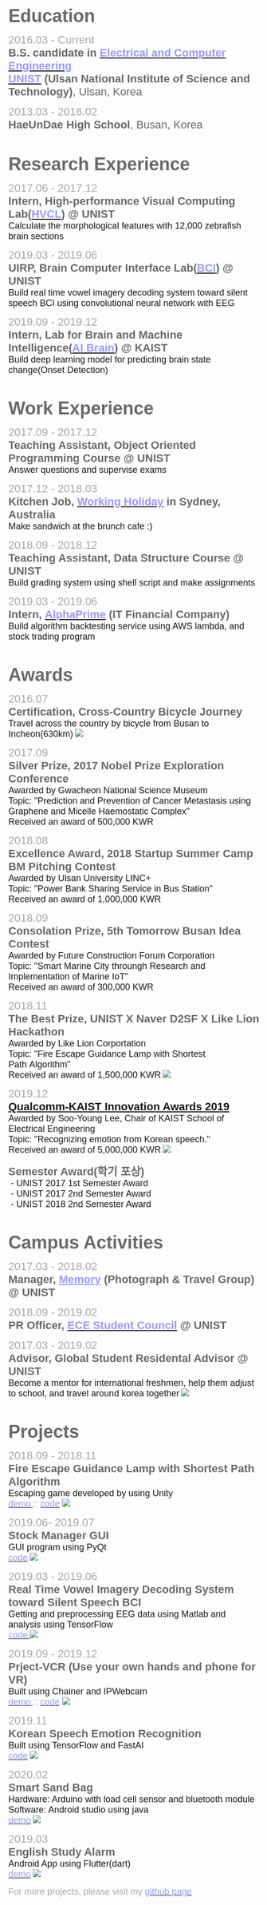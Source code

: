 <html>

<head>
	<title></title>
</head>

<body>
	<p><span style="font-family:tahoma,geneva,sans-serif;"><strong><span style="color: #696969;"><span style="font-size: 36px;">Education</span></span>
		</strong>
		</span>
	</p>
	<p align="left"><span style="font-family:tahoma,geneva,sans-serif;"><span style="font-size:22px;"><span style="color: #a9a9a9;">2016.03 -&nbsp;Current</span>
		<br /> <span style="color: #696969;"><strong>B.S. candidate in</strong></span><span style="color: #a9a9a9;">&nbsp;</span><strong><a href="http://ece.unist.ac.kr/"><span style="color: #9999ff;">Electrical and Computer Engineering</span></a><span style="color: #9999ff;">&nbsp;</span></strong>
		<br /> <strong><a href="http://unist.ac.kr"><span style="color: #9999ff;">UNIST</span></a></strong><span style="color: #9999ff;"><strong>&nbsp;</strong></span><span style="color: #696969;"><strong>(Ulsan National Institute of Science and Technology)</strong>, Ulsan, Korea</span></span>
		</span>
	</p>
	<p align="left"><span style="font-family:tahoma,geneva,sans-serif;"><span style="font-size:22px;"><span style="color: #a9a9a9;">2013.03 -&nbsp;2016.02</span>
		<br /> <span style="color: #696969;"><strong>HaeUnDae High School</strong>, Busan, Korea</span></span>
		</span>
	</p>
	<p align="left">&nbsp;</p>
	<p align="left"><span style="font-family:tahoma,geneva,sans-serif;"><span style="color: #696969;"><span style="font-size: 36px;"><strong>Research Experience</strong></span></span>
		</span>
	</p>
	<p align="left"><span style="font-family:tahoma,geneva,sans-serif;"><span style="font-size:22px;"><span style="color: #a9a9a9;">2017.06&nbsp;- 2017.12</span>
		<br /> <span style="color: #696969;"><strong>Intern, High-performance Visual Computing Lab(</strong></span><strong><a href="http://hvcl.unist.ac.kr/"><span style="color: #9999ff;">HVCL</span></a><span style="color: #696969;">) @ UNIST</span></strong>
		</span>
		<br /> <span style="font-size:18px;">Calculate the&nbsp;morphological features&nbsp;with 12,000 zebrafish brain sections</span></span>
	</p>
	<p align="left"><span style="font-family:tahoma,geneva,sans-serif;"><span style="font-size:22px;"><span style="color: #a9a9a9;">2019.03&nbsp;- 2019.06</span>
		<br /> <span style="color: #696969;"><strong>UIRP, Brain Computer Interface Lab(</strong></span><strong><a href="http://bci.unist.ac.kr/"><span style="color: #9999ff;">BCI</span></a><span style="color: #696969;">) @ UNIST</span></strong>
		</span>
		<br /> <span style="font-size:18px;">Build real time vowel imagery decoding system toward silent speech BCI using convolutional neural network with EEG</span></span>
	</p>
	<p align="left"><span style="font-family:tahoma,geneva,sans-serif;"><span style="font-size:22px;"><span style="color: #a9a9a9;">2019.09&nbsp;- 2019.12</span>
		<br /> <span style="color: #696969;"><strong>Intern, Lab for Brain and Machine Intelligence(</strong></span><strong><a href="https://aibrain.kaist.ac.kr"><span style="color: #9999ff;">AI Brain</span></a><span style="color: #696969;">) @ KAIST</span></strong>
		</span>
		<br /> <span style="font-size:18px;">Build deep learning model for predicting brain state change(Onset Detection)</span></span>
	</p>
	<p align="left">&nbsp;</p>
	<p align="left"><span style="font-family:tahoma,geneva,sans-serif;"><strong><span style="color: #696969;"><span style="font-size: 36px;">Work Experience</span></span>
		</strong>
		</span>
	</p>
	<p align="left"><span style="font-family:tahoma,geneva,sans-serif;"><span style="font-size:22px;"><span style="color: #a9a9a9;">2017.09&nbsp;- 2017.12</span>
		<br /> <strong><span style="color: #696969;">Teaching Assistant, Object Oriented Programming Course @ UNIST</span></strong>
		</span>
		</span>
		<br style="font-family: tahoma, geneva, sans-serif;" /> <font face="tahoma, geneva, sans-serif"><span style="font-size: 18px;">Answer questions and supervise exams</span></font>
	</p>
	<p align="left"><span style="font-family:tahoma,geneva,sans-serif;"><span style="font-size:22px;"><span style="color: #a9a9a9;">2017.12&nbsp;- 2018.03</span>
		<br /> <strong><span style="color: #696969;">Kitchen Job, </span><a href="http://whic.mofa.go.kr/eng/"><span style="color: #9999ff;">Working Holiday</span></a><span style="color: #9999ff;">&nbsp;</span><span style="color: #696969;">in Sydney, Australia</span></strong>
		</span>
		</span>
		<br style="font-family: tahoma, geneva, sans-serif;" /> <font face="tahoma, geneva, sans-serif"><span style="font-size: 18px;">Make sandwich at the brunch cafe :)</span></font>
	</p>
	<p align="left"><span style="font-family:tahoma,geneva,sans-serif;"><span style="font-size:22px;"><span style="color: rgb(169, 169, 169);">2018.09&nbsp;- 2018.12</span>
		<br /> <strong><span style="color: #696969;">Teaching Assistant, Data Structure Course&nbsp;@ UNIST</span></strong>
		</span>
		<br /> <span style="font-size: 18px;">Build grading system using shell script and make assignments</span></span>
	</p>
	<p align="left"><span style="font-family:tahoma,geneva,sans-serif;"><span style="font-size:22px;"><span style="color: #a9a9a9;">2019.03 - 2019.06</span>
		<br /> <strong><span style="color: #696969;">Intern,</span><span style="color: #808080;">&nbsp;</span><a href="http://alphaprime.co.kr"><span style="color: #9999ff;">AlphaPrime</span></a><span style="color: #696969;">&nbsp;(IT Financial&nbsp;Company)</span></strong>
		</span>
		<br /> <span style="font-size: 18px;">Build algorithm backtesting service using AWS lambda, and stock trading program</span></span>
	</p>
	<p align="left">&nbsp;</p>
	<p align="left"><span style="font-family:tahoma,geneva,sans-serif;"><strong><span style="color: #696969;"><span style="font-size: 36px;">Awards</span></span>
		</strong>
		</span>
	</p>
	<p align="left"><span style="font-family: tahoma, geneva, sans-serif; font-size: 22px;"><span style="color: rgb(169, 169, 169);">2016.07</span>
		<br /> <span style="color: rgb(105, 105, 105);"><strong>Certification, Cross-Country Bicycle&nbsp;Journey</strong></span></span>
		<br style="font-family: tahoma, geneva, sans-serif;" /> <span style="background-color: rgb(253, 253, 253); font-size: 18px;"><font face="tahoma, geneva, sans-serif">Travel across the country by bicycle from Busan to Incheon(630km)</font></span>
		<img class="fit image" src="/images/국토종주.jpg" style="max-width: 700px; height: auto;" />
	</p>
	<p align="left"><span style="font-family:tahoma,geneva,sans-serif;"><span style="font-size:22px;"><span style="color: #a9a9a9;">2017.09</span>
		<br /> <span style="color: #696969;"><strong>Silver Prize, 2017 Nobel Prize Exploration Conference</strong></span></span>
		<br /> <span style="font-size:18px;">Awarded by Gwacheon National Science Museum<br />
         Topic: &quot;Prediction and Prevention of Cancer Metastasis&nbsp;using Graphene and Micelle&nbsp;Haemostatic Complex&quot;&nbsp;<br />
         Received an award of 500,000 KWR</span></span>
	</p>
	<p align="left"><span style="font-family:tahoma,geneva,sans-serif;"><span style="font-size:22px;"><span style="color: #a9a9a9;">2018.08</span>
		<br /> <span style="color: #696969;"><strong>Excellence Award, 2018 Startup Summer Camp BM Pitching Contest</strong></span></span>
		<br /> <span style="font-size:18px;">Awarded by Ulsan University LINC+<br />
         Topic: &quot;Power Bank Sharing Service in Bus Station&quot;<br />
         Received an award of 1,000,000 KWR</span></span>
	</p>
	<p align="left"><span style="font-family:tahoma,geneva,sans-serif;"><span style="font-size:22px;"><span style="color: #a9a9a9;">2018.09</span>
		<br /> <span style="color: #696969;"><strong>Consolation Prize,&nbsp;5th Tomorrow Busan Idea Contest</strong></span></span>
		<br /> <span style="font-size:18px;">Awarded by Future Construction Forum Corporation<br />
         Topic: &quot;Smart Marine City throungh Research and Implementation of Marine IoT&quot;<br />
         Received an award of 300,000 KWR</span></span>
	</p>
	<p align="left"><span style="font-family:tahoma,geneva,sans-serif;"><span style="font-size:22px;"><span style="color: #a9a9a9;">2018.11</span>
		<br /> <span style="color: #696969;"><strong>The Best&nbsp;Prize, UNIST X Naver D2SF X Like Lion Hackathon</strong></span></span>
		<br /> <span style="font-size:18px;">Awarded by Like Lion Corportation<br />
         Topic: &quot;Fire Escape Guidance Lamp with Shortest Path&nbsp;Algorithm&quot;<br />
         Received an award of 1,500,000 KWR</span></span>
		<img class="fit image" src="/images/TheBestPrize.jpg" style="max-width: 700px; height: auto;" />
	</p>
	<p align="left"><span style="font-family:tahoma,geneva,sans-serif;"><span style="font-size:22px;"><span style="color: #a9a9a9;">2019.12</span>
		<br /> <span style="color: #696969;"><a href="https://m.etnews.com/20191223000113?obj=Tzo4OiJzdGRDbGFzcyI6Mjp7czo3OiJyZWZlcmVyIjtOO3M6NzoiZm9yd2FyZCI7czoxMzoid2ViIHRvIG1vYmlsZSI7fQ%3D%3D"><strong>Qualcomm-KAIST Innovation Awards 2019</strong></a></span></span>
		<br /> <span style="font-size:18px;">Awarded by Soo-Young Lee, Chair of KAIST School of Electrical Engineering<br />
         Topic: &quot;Recognizing emotion from Korean speech.&quot;<br />
         Received an award of 5,000,000 KWR</span></span>
		<img class="fit image" src="/images/qaist.jpg" style="max-width: 700px; height: auto;" />
	</p>
	<p><span style="font-family:tahoma,geneva,sans-serif;"><span style="font-size:22px;"><span style="color: #696969;"><strong>Semester Award(학기 포상)</strong></span></span>
		<br /> <span style="font-size:18px;">&nbsp;- UNIST 2017 1st Semester Award<br />
         &nbsp;- UNIST 2017 2nd Semester Award<br />
         &nbsp;- UNIST 2018 2nd Semester Award</span></span>
		<br style="font-family: tahoma, geneva, sans-serif; font-size: 18px;" />
	</p>
	<p>&nbsp;</p>
	<p align="left"><span style="font-family:tahoma,geneva,sans-serif;"><strong><span style="color: #696969;"><span style="font-size: 36px;">Campus Activities</span></span>
		</strong>
		</span>
	</p>
	<p align="left"><span style="font-family:tahoma,geneva,sans-serif;"><span style="font-size:22px;"><span style="color: #a9a9a9;">2017.03&nbsp;- 2018.02</span>
		<br /> <strong><span style="color: #696969;">Manager, </span><a href="https://www.facebook.com/groups/326115774135063/" style="color: #9999ff;">Memory</a><span style="color: #808080;">&nbsp;</span><span style="color: #696969;">(Photograph &amp; Travel Group) @ UNIST</span></strong>
		</span>
		</span>
	</p>
	<p align="left"><span style="font-family:tahoma,geneva,sans-serif;"><span style="font-size:22px;"><span style="color: #a9a9a9;">2018.09&nbsp;- 2019.02</span>
		<br /> <strong><span style="color: #696969;">PR Officer, </span><a href="https://www.facebook.com/UnistECE/"><span style="color: #9999ff;">ECE Student Council</span></a><span style="color: #a9a9a9;">&nbsp;</span><span style="color: #696969;">@ UNIST</span></strong>
		</span>
		</span>
	</p>
	<p align="left"><span style="font-family:tahoma,geneva,sans-serif;"><span style="font-size:22px;"><span style="color: #a9a9a9;">2017.03&nbsp;- 2019.02</span>
		<br /> <span style="color: #696969;"><strong>Advisor, Global Student Residental Advisor @ UNIST</strong></span></span>
		</span>
		<br style="font-family: tahoma, geneva, sans-serif; font-size: 18px;" /> <font face="tahoma, geneva, sans-serif"><span style="font-size: 18px;">Become a mentor for international freshmen, help them adjust to school, and travel around korea together</span></font> 
		<img class="fit image" src="/images/GRAFriends.jpeg" style="max-width: 700px; height: auto;" />
	</p>
	<p align="left">&nbsp;</p>
	<p align="left"><font color="#696969" face="tahoma, geneva, sans-serif"><span style="font-size: 36px;"><b>Projects</b></span></font>
	</p>
	<p align="left"><span style="font-family: tahoma, geneva, sans-serif;"><span style="font-size: 22px;"><span style="color:#A9A9A9;">2018.09&nbsp;- 2018.11</span>
		<br /> <span style="color: rgb(105, 105, 105);"><strong>Fire Escape Guidance Lamp with Shortest Path Algorithm</strong></span></span>
		</span>
		<br style="font-family: tahoma, geneva, sans-serif; font-size: 18px;" /> <font face="tahoma, geneva, sans-serif"><span style="font-size: 18px;">Escaping game developed by using Unity</span></font> 
		<br /> <span style="font-family: tahoma, geneva, sans-serif;"><a href="https://www.youtube.com/watch?v=cMXFvVglAk8&amp;feature=youtu.be"><span style="color:#9999ff;"><span style="font-size: 18px;">demo</span></span>
		</a><span style="font-size: 18px;"><span style="color:#A9A9A9;">:: </span><a href="https://github.com/DaeHyeonNam/FireEscapeGuidance"><span style="color:#9999ff;">code</span></a>
		</span>
		</span>
		<img class="fit image" src="/images/FireEscapeGuidance.JPG" style="max-width: 700px; height: auto;" />
	</p>
	<p align="left"><span style="font-family: tahoma, geneva, sans-serif;"><span style="font-size: 22px;"><span style="color: rgb(169, 169, 169);">2019.06- 2019.07</span>
		<br /> <span style="color: rgb(105, 105, 105);"><strong>Stock Manager GUI</strong></span></span>
		</span>
		<br style="font-family: tahoma, geneva, sans-serif; font-size: 18px;" /> <font face="tahoma, geneva, sans-serif"><span style="font-size: 18px;">GUI program using PyQt</span></font> 
		<br /> <a href="https://github.com/DaeHyeonNam/StockManager"><font color="#9999ff" face="tahoma, geneva, sans-serif"><span style="font-size: 18px;">code</span></font></a>
		<img class="fit image" src="/images/Stock Manager.jpg" style="max-width: 700px; height: auto;" />
	</p>
	<p align="left"><span style="font-family: tahoma, geneva, sans-serif;"><span style="font-size: 22px;"><span style="color: rgb(169, 169, 169);">2019.03 - 2019.06</span>
		<br /> <span style="color: rgb(105, 105, 105);"><strong>Real Time Vowel Imagery Decoding System toward Silent Speech BCI</strong></span></span>
		</span>
		<br style="font-family: tahoma, geneva, sans-serif; font-size: 18px;" /> <font face="tahoma, geneva, sans-serif"><span style="font-size: 18px;">Getting and preprocessing EEG data using Matlab and analysis using TensorFlow</span></font> 
		<br /> <span style="font-family: tahoma, geneva, sans-serif;"><a href="https://github.com/DaeHyeonNam/RealTimeEEGVowelPrediction"><span style="color: rgb(153, 153, 255);"><span style="font-size: 18px;">code</span></span>
		</a>
		</span>
		<img class="fit image" src="/images/EEG.jpg" style="max-width: 700px; height: auto;" />
	</p>
	<p align="left"><span style="font-family: tahoma, geneva, sans-serif;"><span style="font-size: 22px;"><span style="color: rgb(169, 169, 169);">2019.09 - 2019.12</span>
		<br /> <span style="color: rgb(105, 105, 105);"><strong>Prject-VCR (Use your own hands and phone for VR)</strong></span></span>
		</span>
		<br style="font-family: tahoma, geneva, sans-serif; font-size: 18px;" /> <font face="tahoma, geneva, sans-serif"><span style="font-size: 18px;">Built using Chainer and IPWebcam</span></font> 
		<br /> <span style="font-family: tahoma, geneva, sans-serif;"><a href="https://youtu.be/tNC8uetGz4I"><span style="color:#9999ff;"><span style="font-size: 18px;">demo</span></span>
		</a><span style="font-size: 18px;"><span style="color:#A9A9A9;">:: </span><a href="https://github.com/AsimF/project-vcr"><span style="color:#9999ff;">code</span></a>
		</span>
		</span>
		<img class="fit image" src="/images/project_vcr.jpg" style="max-width: 700px; height: auto;" />
	</p>
	<p align="left"><span style="font-family: tahoma, geneva, sans-serif;"><span style="font-size: 22px;"><span style="color: rgb(169, 169, 169);">2019.11</span>
		<br /> <span style="color: rgb(105, 105, 105);"><strong>Korean Speech Emotion Recognition</strong></span></span>
		</span>
		<br style="font-family: tahoma, geneva, sans-serif; font-size: 18px;" /> <font face="tahoma, geneva, sans-serif"><span style="font-size: 18px;">Built using TensorFlow and FastAI</span></font> 
		<br /> <a href="https://github.com/DaeHyeonNam/QAIST"><font color="#9999ff" face="tahoma, geneva, sans-serif"><span style="font-size: 18px;">code</span></font></a>
		<img class="fit image" src="/images/structure.png" style="max-width: 700px; height: auto;" />
	</p>
	<p align="left"><span style="font-family: tahoma, geneva, sans-serif;"><span style="font-size: 22px;"><span style="color: rgb(169, 169, 169);">2020.02</span>
		<br /> <span style="color: rgb(105, 105, 105);"><strong>Smart Sand Bag</strong></span></span>
		</span>
		<br style="font-family: tahoma, geneva, sans-serif; font-size: 18px;" /> <font face="tahoma, geneva, sans-serif"><span style="font-size: 18px;">Hardware: Arduino with load cell sensor and bluetooth module<br>Software: Android studio using java </span></font> 
		<br /> <a href="https://youtu.be/0h97u53SD6U"><font color="#9999ff" face="tahoma, geneva, sans-serif"><span style="font-size: 18px;">demo</span></font></a>
		<img class="fit image" src="/images/smartSandBag.jpg" style="max-width: 700px; height: auto;" />
	</p>
	<p align="left"><span style="font-family: tahoma, geneva, sans-serif;"><span style="font-size: 22px;"><span style="color: rgb(169, 169, 169);">2019.03</span>
		<br /> <span style="color: rgb(105, 105, 105);"><strong>English Study Alarm</strong></span></span>
		</span>
		<br style="font-family: tahoma, geneva, sans-serif; font-size: 18px;" /> <font face="tahoma, geneva, sans-serif"><span style="font-size: 18px;">Android App using Flutter(dart)</span></font> 
		<br /> <a href="https://www.youtube.com/watch?v=JDYt0-E92vc&t=6s"><font color="#9999ff" face="tahoma, geneva, sans-serif"><span style="font-size: 18px;">demo</span></font></a>
		<img class="fit image" src="/images/studyAlarmLogo.jpg" style="max-width: 700px; height: auto;" />
	</p>
	<p><span style="font-size:18px;"><font color="#a9a9a9" face="tahoma, geneva, sans-serif">For more projects, please visit my </font><font face="tahoma, geneva, sans-serif"><a href="https://github.com/DaeHyeonNam/"><span style="color:#9999ff;">github page</span>
		</a>
		</font>
		</span>
	</p>
</body>

</html>